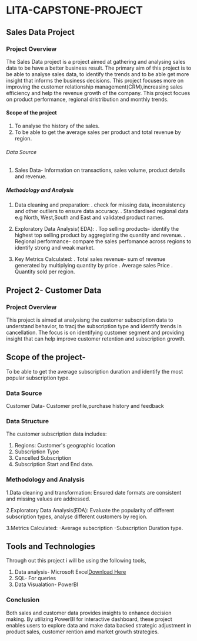 # LITA-CAPSTONE-PROJECT

## Sales Data Project

### Project Overview
The Sales Data project is a project aimed at gathering and analysing sales data to be have a better business result. The primary aim of this project is to be able to analyse sales data, to identify the trends and to be able get more insight that informs the business decisions. This project focuses more on improving the customer relationship management(CRM),increasing sales efficiency and help the revenue growth of the company. This project focues on product performance, regional dristribution and monthly trends.

#### Scope of the project
1. To analyse the history of the sales.
2. To be able to get the average sales per product and total revenue by region.

###### Data Source
1. Sales Data- Information on transactions, sales volume, product details and revenue.

##### Methodology and Analysis
1. Data cleaning and preparation:
   . check for missing data, inconsistency and other outliers to ensure data accuracy.
   . Standardised regional data e.g North, West,South and East and validated product names.

2. Exploratory Data Analysis( EDA):
   . Top selling products- identify the highest top selling product by aggregiating the quantity and revenue.
   . Regional performance- compare the sales perfomance across regions to identify strong and weak market.

3. Key Metrics Calculated:
   . Total sales revenue- sum of revenue generated by multiplying quantity by price
   . Average sales Price
   . Quantity sold per region.

## Project 2- Customer Data

### Project Overview
This project is aimed at analysisng the customer subscription data to understand behavior, to tracj the subscription type and identify trends in cancellation. The focus is on identifying customer segment and providing insight that can help improve customer retention and subscription growth.

## Scope of the project-
To be able to get the average subscription duration and identify the most popular subscription type.

### Data Source
Customer Data- Customer profile,purchase history and feedback


### Data Structure
The customer subscription data includes:
1. Regions: Customer's geographic location
2. Subscription Type
3. Cancelled Subscription
4. Subscription Start  and End date.

### Methodology and Analysis
1.Data cleaning and transformation: Ensured date formats are consistent and missing values are addressed.

2.Exploratory Data Analysis(EDA): Evaluate the popularity of different subscription types, analyse different customers by region.

3.Metrics Calculated:
-Average subscription
-Subscription Duration type.


## Tools and Technologies
Through out this project i will be using the following tools,
1. Data analysis- Microsoft Excel[Download Here](https://1drv.ms/x/c/2bde39261423f390/EXul9CxndSZAo-FpB2wWV-QBe-u64ER1OeEZml0JpAcE0A?e=pqppAf )
2. SQL- For queries
3. Data Visualation- PowerBI

### Conclusion
Both sales and customer data provides insights to enhance decision making. By utilizing PowerBI for interactive dashboard, these project enables users to explore data and make data backed strategic adjustment in product sales, customer rention amd market growth strategies.
